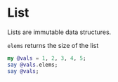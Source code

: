 # List

Lists are immutable data structures.  

`elems` returns the size of the list  

```raku
my @vals = 1, 2, 3, 4, 5;
say @vals.elems;
say @vals;
```
